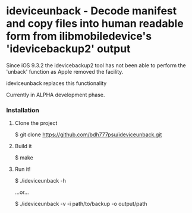# ideviceunback - Decode manifest and copy files into human readable form from ilibmobiledevice's 'idevicebackup2' output

Since iOS 9.3.2 the idevicebackup2 tool has not been able to perform the 'unback' function as Apple removed the facility.

ideviceunback replaces this functionality

Currently in ALPHA development phase.


### Installation

1. Clone the project

	$ git clone https://github.com/bdh777psu/ideviceunback.git

2. Build it

	$ make

3. Run it!

	$ ./ideviceunback -h

	...or...

	$ ./ideviceunback -v -i path/to/backup -o output/path
